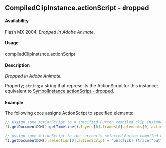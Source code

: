 ## CompiledClipInstance.actionScript - dropped

#### Availability

Flash MX 2004. *Dropped in Adobe Animate*.

#### Usage

compiledClipInstance.actionScript

#### Description

*Dropped in Adobe Animate.*

Property; `string`; a string that represents the ActionScript for this instance; equivalent to [SymbolInstance.actionScript - dropped](../SymbolInstance_object/SymbolInstance1.md).

#### Example

The following code assigns ActionScript to specified elements:

```javascript
// Assign some ActionScript to a specified Button compiled clip instance.
fl.getDocumentDOM().getTimeline().layers[0].frames[0].elements[0].actionScript = 'on(click) {trace("button is clicked");}';

// Assign some ActionScript to the currently selected Button compiled clip instance.
fl.getDocumentDOM().selection[0].actionScript = 'on(click) {trace("button is clicked");}';
```
